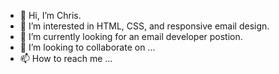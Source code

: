 - 👋 Hi, I’m Chris.
- 👀 I’m interested in HTML, CSS, and responsive email design.
- 🌱 I’m currently looking for an email developer postion.
- 💞️ I’m looking to collaborate on ...
- 📫 How to reach me ...

<!---
cwo2k2/cwo2k2 is a ✨ special ✨ repository because its `README.md` (this file) appears on your GitHub profile.
You can click the Preview link to take a look at your changes.
--->
